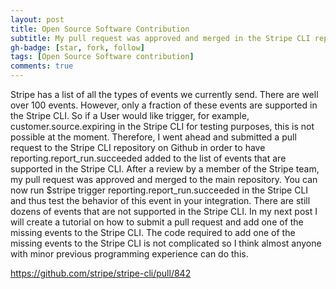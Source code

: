 ```yaml
---
layout: post
title: Open Source Software Contribution
subtitle: My pull request was approved and merged in the Stripe CLI repository
gh-badge: [star, fork, follow]
tags: [Open Source Software contribution]
comments: true
---
```


Stripe has a list of all the types of events we currently send. There are well over 100 events. However, only a fraction of these events are supported in the Stripe CLI.
So if a User would like trigger, for example, customer.source.expiring in the Stripe CLI for testing purposes, this is not possible at the moment. Therefore, I went
ahead and submitted a pull request to the Stripe CLI repository on Github in order to have reporting.report_run.succeeded added to the list of events that are 
supported in the Stripe CLI. After a review by a member of the Stripe team, my pull request was approved and merged to the main repository. You can now run 
$stripe trigger reporting.report_run.succeeded  in the Stripe CLI and thus test the behavior of this event in your integration. There are still dozens of events 
that are not supported in the Stripe CLI. In my next post I will create a tutorial on how to submit a pull request and add one of the missing events to the Stripe CLI.
The code required to add one of the missing events to the Stripe CLI is not complicated so I think almost anyone with minor previous programming experience can do this.

https://github.com/stripe/stripe-cli/pull/842


